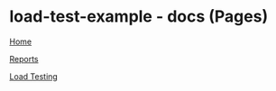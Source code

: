 # load-test-example - docs (Pages)

[Home](/)

[Reports](/reports/)

[Load Testing](/reports/load-testing/)

